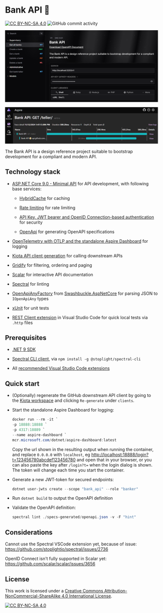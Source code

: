 # Bank API 🏦

[![CC BY-NC-SA 4.0][cc-by-nc-sa-shield]][cc-by-nc-sa]
![GitHub commit activity](https://img.shields.io/github/commit-activity/m/erwinkramer/bank-api)

![Scalar landing page](.images/scalar-landingpage.png)

![Aspire](.images/aspire.png)

The Bank API is a design reference project suitable to bootstrap development for a compliant and modern API.

## Technology stack

- [ASP.NET Core 9.0 - Minimal API](https://learn.microsoft.com/en-us/aspnet/core/fundamentals/minimal-apis/overview?view=aspnetcore-9.0) for API development, with following base services:

  - [HybridCache](https://learn.microsoft.com/en-us/aspnet/core/performance/caching/hybrid?view=aspnetcore-9.0) for caching

  - [Rate limiting](https://learn.microsoft.com/en-us/aspnet/core/performance/rate-limit?view=aspnetcore-9.0) for rate limiting

  - [API Key, JWT bearer and OpenID Connection-based authentication](https://learn.microsoft.com/en-us/aspnet/core/fundamentals/minimal-apis/security?view=aspnetcore-9.0#configuring-authentication-strategy) for security

  - [OpenApi](https://learn.microsoft.com/en-us/aspnet/core/fundamentals/openapi/aspnetcore-openapi?view=aspnetcore-9.0&tabs=visual-studio) for generating OpenAPI specifications

- [OpenTelemetry with OTLP and the standalone Aspire Dashboard](https://learn.microsoft.com/en-us/dotnet/core/diagnostics/observability-otlp-example) for logging

- [Kiota API client generation](https://learn.microsoft.com/en-us/openapi/kiota/using#client-generation) for calling downstream APIs

- [Gridify](https://alirezanet.github.io/Gridify) for filtering, ordering and paging

- [Scalar](https://learn.microsoft.com/en-us/aspnet/core/fundamentals/openapi/using-openapi-documents?view=aspnetcore-9.0#use-scalar-for-interactive-api-documentation) for interactive API documentation

- [Spectral](https://learn.microsoft.com/en-us/aspnet/core/fundamentals/openapi/using-openapi-documents?view=aspnetcore-9.0#lint-generated-openapi-documents-with-spectral) for linting

- [OpenApiAnyFactory](./bank-api-minimal/Api.Helper.OpenApiAnyFactory.cs) from [Swashbuckle.AspNetCore](https://github.com/domaindrivendev/Swashbuckle.AspNetCore) for parsing JSON to `IOpenApiAny` types

- [xUnit](https://learn.microsoft.com/en-us/dotnet/core/testing/unit-testing-with-dotnet-test) for unit tests

- [REST Client extension](https://marketplace.visualstudio.com/items?itemName=humao.rest-client) in Visual Studio Code for quick local tests via `.http` files

## Prerequisites

- [.NET 9 SDK](https://dotnet.microsoft.com/en-us/download/dotnet/9.0)

- [Spectral CLI client](https://meta.stoplight.io/docs/spectral/b8391e051b7d8-installation), via `npm install -g @stoplight/spectral-cli`

- All [recommended Visual Studio Code extensions](.vscode/extensions.json)

## Quick start

- (Optionally) regenerate the GitHub downstream API client by going to the [Kiota workspace](.kiota\workspace.json) and clicking `Re-generate` under `clients`.

- Start the standalone Aspire Dashboard for logging:

    ```powershell
    docker run --rm -it `
    -p 18888:18888 `
    -p 4317:18889 `
    --name aspire-dashboard `
    mcr.microsoft.com/dotnet/aspire-dashboard:latest
    ```

    Copy the url shown in the resulting output when running the container, and replace `0.0.0.0` with `localhost`, eg <http://localhost:18888/login?t=123456780abcdef123456780> and open that in your browser, or you can also paste the key after `/login?t=` when the login dialog is shown. The token will change each time you start the container.

- Generate a new JWT-token for secured endpoints:

    ```powershell
    dotnet user-jwts create --scope "bank_api" --role "banker"
    ```

- Run `dotnet build` to output the OpenAPI definition

- Validate the OpenAPI definition:

    ```powershell
    spectral lint ./specs-generated/openapi.json -v -F "hint"
    ```

## Considerations

Cannot use the Spectral VSCode extension yet, because of issue: <https://github.com/stoplightio/spectral/issues/2736>

OpenID Connect isn't fully supported in Scalar yet: <https://github.com/scalar/scalar/issues/3656>

## License

This work is licensed under a
[Creative Commons Attribution-NonCommercial-ShareAlike 4.0 International License][cc-by-nc-sa].

[![CC BY-NC-SA 4.0][cc-by-nc-sa-image]][cc-by-nc-sa]

[cc-by-nc-sa]: http://creativecommons.org/licenses/by-nc-sa/4.0/
[cc-by-nc-sa-image]: https://licensebuttons.net/l/by-nc-sa/4.0/88x31.png
[cc-by-nc-sa-shield]: https://img.shields.io/badge/License-CC%20BY--NC--SA%204.0-lightgrey.svg
